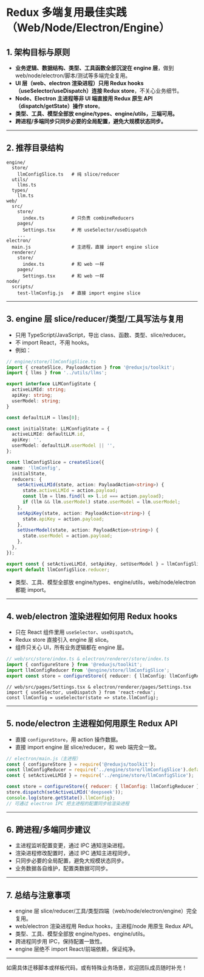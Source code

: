 # Redux 多端复用最佳实践（Web/Node/Electron/Engine）

## 1. 架构目标与原则
- **业务逻辑、数据结构、类型、工具函数全部沉淀在 engine 层**，做到 web/node/electron/脚本/测试等多端完全复用。
- **UI 层（web、electron 渲染进程）只用 Redux hooks（useSelector/useDispatch）连接 Redux store**，不关心业务细节。
- **Node、Electron 主进程等非 UI 端直接用 Redux 原生 API（dispatch/getState）操作 store**。
- **类型、工具、模型全部放 engine/types、engine/utils，三端可用。**
- **跨进程/多端同步只同步必要的全局配置，避免大规模状态同步。**

---

## 2. 推荐目录结构
```
engine/
  store/
    llmConfigSlice.ts   # 纯 slice/reducer
  utils/
    llms.ts
  types/
    llm.ts
web/
  src/
    store/
      index.ts          # 只负责 combineReducers
    pages/
      Settings.tsx      # 用 useSelector/useDispatch
    ...
electron/
  main.js               # 主进程，直接 import engine slice
  renderer/
    store/
      index.ts          # 和 web 一样
    pages/
      Settings.tsx      # 和 web 一样
node/
  scripts/
    test-llmConfig.js   # 直接 import engine slice
```

---

## 3. engine 层 slice/reducer/类型/工具写法与复用
- 只用 TypeScript/JavaScript，导出 class、函数、类型、slice/reducer。
- 不 import React，不用 hooks。
- 例如：
```ts
// engine/store/llmConfigSlice.ts
import { createSlice, PayloadAction } from '@reduxjs/toolkit';
import { llms } from '../utils/llms';

export interface LLMConfigState {
  activeLLMId: string;
  apiKey: string;
  userModel: string;
}

const defaultLLM = llms[0];

const initialState: LLMConfigState = {
  activeLLMId: defaultLLM.id,
  apiKey: '',
  userModel: defaultLLM.userModel || '',
};

const llmConfigSlice = createSlice({
  name: 'llmConfig',
  initialState,
  reducers: {
    setActiveLLMId(state, action: PayloadAction<string>) {
      state.activeLLMId = action.payload;
      const llm = llms.find(l => l.id === action.payload);
      if (llm && llm.userModel) state.userModel = llm.userModel;
    },
    setApiKey(state, action: PayloadAction<string>) {
      state.apiKey = action.payload;
    },
    setUserModel(state, action: PayloadAction<string>) {
      state.userModel = action.payload;
    },
  },
});

export const { setActiveLLMId, setApiKey, setUserModel } = llmConfigSlice.actions;
export default llmConfigSlice.reducer;
```
- 类型、工具、模型全部放 engine/types、engine/utils，web/node/electron 都能 import。

---

## 4. web/electron 渲染进程如何用 Redux hooks
- 只在 React 组件里用 `useSelector`、`useDispatch`。
- Redux store 直接引入 engine 层 slice。
- 组件只关心 UI，所有业务逻辑都在 engine 层。

```ts
// web/src/store/index.ts & electron/renderer/store/index.ts
import { configureStore } from '@reduxjs/toolkit';
import llmConfigReducer from '@engine/store/llmConfigSlice';
export const store = configureStore({ reducer: { llmConfig: llmConfigReducer } });
```

```tsx
// web/src/pages/Settings.tsx & electron/renderer/pages/Settings.tsx
import { useSelector, useDispatch } from 'react-redux';
const llmConfig = useSelector(state => state.llmConfig);
```

---

## 5. node/electron 主进程如何用原生 Redux API
- 直接 `configureStore`，用 action 操作数据。
- 直接 import engine 层 slice/reducer，和 web 端完全一致。

```js
// electron/main.js（主进程）
const { configureStore } = require('@reduxjs/toolkit');
const llmConfigReducer = require('../engine/store/llmConfigSlice').default;
const { setActiveLLMId } = require('../engine/store/llmConfigSlice');

const store = configureStore({ reducer: { llmConfig: llmConfigReducer } });
store.dispatch(setActiveLLMId('deepseek'));
console.log(store.getState().llmConfig);
// 可通过 electron IPC 把主进程的配置同步给渲染进程
```

---

## 6. 跨进程/多端同步建议
- 主进程监听配置变更，通过 IPC 通知渲染进程。
- 渲染进程修改配置时，通过 IPC 通知主进程同步。
- 只同步必要的全局配置，避免大规模状态同步。
- 业务数据各自维护，配置类数据可同步。

---

## 7. 总结与注意事项
- engine 层 slice/reducer/工具/类型四端（web/node/electron/engine）完全复用。
- web/electron 渲染进程用 Redux hooks，主进程/node 用原生 Redux API。
- 类型、工具、模型全部放 engine/types、engine/utils。
- 跨进程同步用 IPC，保持配置一致性。
- engine 层绝不 import React/前端依赖，保证纯净。

---

如需具体迁移脚本或样板代码，或有特殊业务场景，欢迎团队成员随时补充！ 